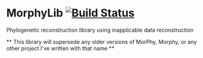 # MorphyLib     [![Build Status](https://travis-ci.org/mbrazeau/MorphyLib.svg?branch=master)](https://travis-ci.org/mbrazeau/MorphyLib)
Phylogenetic reconstruction library using inapplicable data reconstruction

** This library will supersede any older versions of MorPhy, Morphy, or any other project I've written with that name **
